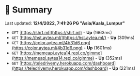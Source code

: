 # 📖 Summary
Last updated: **12/4/2022, 7:41:26 PG "Asia/Kuala_Lumpur"**

- `GET` [https://shrt.ml](https://shrt.ml) - **Up** (1663ms)
- `GET` [https://hst.aytea.ml/](https://hst.aytea.ml/) - **Up** (309ms)
- `GET` [https://color.aytea.ml/4b31d6.png](https://color.aytea.ml/4b31d6.png) - **Up** (1601ms)
- `GET` [https://memeapi.aytea14.repl.co/gimme](https://memeapi.aytea14.repl.co/gimme) - **Up** (352ms)
- `GET` [https://teledrivemy.herokuapp.com/dashboard](https://teledrivemy.herokuapp.com/dashboard) - **Up** (221ms)
